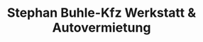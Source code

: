 ---
title: "Stephan Buhle-Kfz Werkstatt & Autovermietung"
url: /bad-tabarz/stephan-buhle-kfz-werkstatt-und-autovermietung/
shop: Autowerkstatt
---